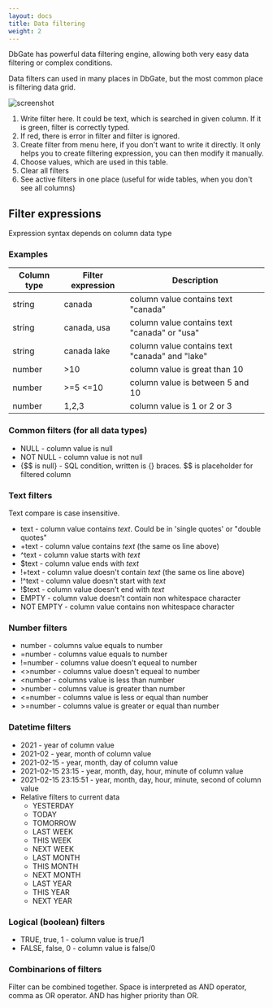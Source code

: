 ```yaml
---
layout: docs
title: Data filtering
weight: 2
---
```


DbGate has powerful data filtering engine, allowing both very easy data filtering or complex conditions.

Data filters can used in many places in DbGate, but the most common place is filtering data grid.

![screenshot](/docs/filter.png)

1. Write filter here. It could be text, which is searched in given column. If it is green, filter is correctly typed.
2. If red, there is error in filter and filter is  ignored.
3. Create filter from menu here, if you don't want to write it directly. It only helps you to create filtering expression, you can then modify it manually.
4. Choose values, which are used in this table.
5. Clear all filters
6. See active filters in one place (useful for wide tables, when you don't see all columns)

## Filter expressions
Expression syntax depends on column data type

### Examples

| Column type | Filter expression |  Description |
|----------|-------------|------|
| string | canada | column value contains text "canada" |
| string | canada, usa | column value contains text "canada" or "usa" |
| string | canada lake | column value contains text "canada" and "lake" |
| number | >10 | column value is great than 10 |
| number | >=5 <=10 | column value is between 5 and 10 |
| number | 1,2,3 | column value is 1 or 2 or 3 |

### Common filters (for all data types)
- NULL - column value is null
- NOT NULL - column value is not null
- {$$ is null} - SQL condition, written is {} braces. $$ is placeholder for filtered column

### Text filters
Text compare is case insensitive.
- text - column value contains _text_. Could be in 'single quotes' or "double quotes"
- +text - column value contains _text_ (the same os line above)
- ^text - column value starts with _text_
- $text - column value ends with _text_
- !+text - column value doesn't contain _text_ (the same os line above)
- !^text - column value doesn't start with _text_
- !$text - column value doesn't end with _text_
- EMPTY - column value doesn't contain non whitespace character
- NOT EMPTY - column value contains non whitespace character

### Number filters
- number - columns value equals to number
- =number - columns value equals to number
- !=number - columns value doesn't equeal to number
- <>number - columns value doesn't equeal to number
- <number - columns value is less than number
- \>number - columns value is greater than number
- <=number - columns value is less or equal than number
- \>=number - columns value is greater or equal than number

### Datetime filters
- 2021 - year of column value
- 2021-02 - year, month of column value
- 2021-02-15 - year, month, day of column value
- 2021-02-15 23:15 - year, month, day, hour, minute of column value
- 2021-02-15 23:15:51 - year, month, day, hour, minute, second of column value
- Relative filters to current data
  - YESTERDAY
  - TODAY
  - TOMORROW
  - LAST WEEK
  - THIS WEEK
  - NEXT WEEK
  - LAST MONTH
  - THIS MONTH
  - NEXT MONTH
  - LAST YEAR
  - THIS YEAR
  - NEXT YEAR

### Logical (boolean) filters
- TRUE, true, 1 - column value is true/1
- FALSE, false, 0 - column value is false/0

### Combinarions of filters
Filter can be combined together. Space is interpreted as AND operator, comma as OR operator. AND has higher priority than OR.
